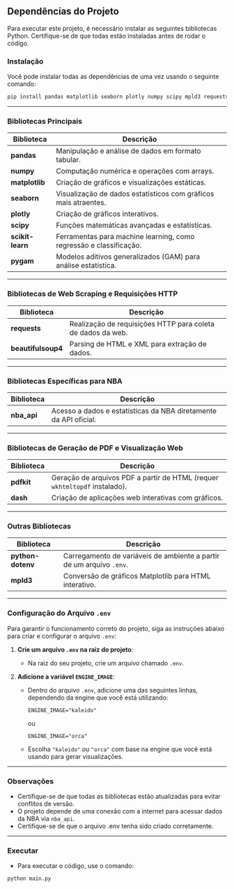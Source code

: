 ## Dependências do Projeto

Para executar este projeto, é necessário instalar as seguintes bibliotecas Python. Certifique-se de que todas estão instaladas antes de rodar o código.

### Instalação
Você pode instalar todas as dependências de uma vez usando o seguinte comando:

```bash
pip install pandas matplotlib seaborn plotly numpy scipy mpld3 requests beautifulsoup4 scikit-learn pygam nba_api pdfkit dash python-dotenv
```

---

### Bibliotecas Principais

| Biblioteca       | Descrição                                                                 |
|------------------|---------------------------------------------------------------------------|
| **pandas**       | Manipulação e análise de dados em formato tabular.                        |
| **numpy**        | Computação numérica e operações com arrays.                               |
| **matplotlib**   | Criação de gráficos e visualizações estáticas.                           |
| **seaborn**      | Visualização de dados estatísticos com gráficos mais atraentes.           |
| **plotly**       | Criação de gráficos interativos.                                         |
| **scipy**        | Funções matemáticas avançadas e estatísticas.                            |
| **scikit-learn** | Ferramentas para machine learning, como regressão e classificação.       |
| **pygam**        | Modelos aditivos generalizados (GAM) para análise estatística.           |

---

### Bibliotecas de Web Scraping e Requisições HTTP

| Biblioteca       | Descrição                                                                 |
|------------------|---------------------------------------------------------------------------|
| **requests**     | Realização de requisições HTTP para coleta de dados da web.               |
| **beautifulsoup4** | Parsing de HTML e XML para extração de dados.                           |

---

### Bibliotecas Específicas para NBA

| Biblioteca       | Descrição                                                                 |
|------------------|---------------------------------------------------------------------------|
| **nba_api**      | Acesso a dados e estatísticas da NBA diretamente da API oficial.         |

---

### Bibliotecas de Geração de PDF e Visualização Web

| Biblioteca       | Descrição                                                                 |
|------------------|---------------------------------------------------------------------------|
| **pdfkit**       | Geração de arquivos PDF a partir de HTML (requer `wkhtmltopdf` instalado).|
| **dash**         | Criação de aplicações web interativas com gráficos.                       |

---

### Outras Bibliotecas

| Biblioteca       | Descrição                                                                 |
|------------------|---------------------------------------------------------------------------|
| **python-dotenv**| Carregamento de variáveis de ambiente a partir de um arquivo `.env`.      |
| **mpld3**        | Conversão de gráficos Matplotlib para HTML interativo.                    |

---

### Configuração do Arquivo `.env`

Para garantir o funcionamento correto do projeto, siga as instruções abaixo para criar e configurar o arquivo `.env`:

1. **Crie um arquivo `.env` na raiz do projeto**:
   - Na raiz do seu projeto, crie um arquivo chamado `.env`.

2. **Adicione a variável `ENGINE_IMAGE`**:
   - Dentro do arquivo `.env`, adicione uma das seguintes linhas, dependendo da engine que você está utilizando:
     ```plaintext
     ENGINE_IMAGE="kaleido"
     ```
     ou
     ```plaintext
     ENGINE_IMAGE="orca"
     ```

   - Escolha `"kaleido"` ou `"orca"` com base na engine que você está usando para gerar visualizações.

---

### Observações
- Certifique-se de que todas as bibliotecas estão atualizadas para evitar conflitos de versão.
- O projeto depende de uma conexão com a internet para acessar dados da NBA via `nba_api`.
- Certifique-se de que o arquivo .env tenha sido criado corretamente.

---

### Executar
- Para executar o código, use o comando:

```bash
python main.py
```